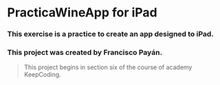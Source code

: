 # PracticaWineApp for iPad

### This exercise is a practice to create an app designed to iPad.

### This project was created by **Francisco Payán.**

> This project begins in section six of the course of academy KeepCoding.